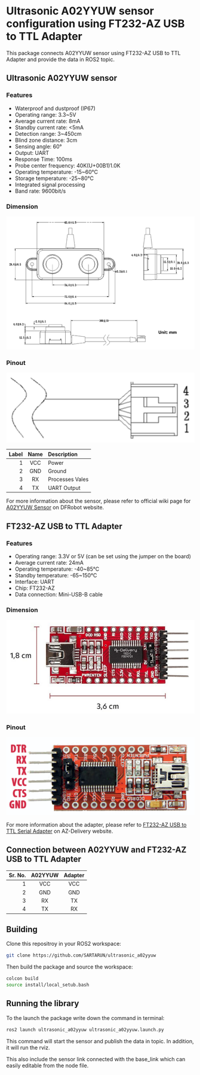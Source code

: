 # Ultrasonic A02YYUW sensor configuration using FT232-AZ USB to TTL Adapter

This package connects A02YYUW sensor using FT232-AZ USB to TTL Adapter and provide the data in ROS2 topic. 

## Ultrasonic A02YYUW sensor

### Features
- Waterproof and dustproof (IP67)
- Operating range: 3.3~5V
- Average current rate: 8mA
- Standby current rate: <5mA
- Detection range: 3~450cm
- Blind zone distance: 3cm
- Sensing angle: 60°
- Output: UART
- Response Time: 100ms
- Probe center frequency: 40K(U+00B1)1.0K
- Operating temperature: -15~60°C
- Storage temperature: -25~80°C
- Integrated signal processing
- Band rate: 9600bit/s

### Dimension
![A02YYUW Sensor Dimension](images/A02YYUW_Dimension.png)

### Pinout
![A02YYUW Sensor Pinout](images/A02YYUW_pinout.png)

|Label  |Name   |Description        |
|------:|:-----:|:------------------|
|1      |VCC    |Power              |   
|2      |GND    |Ground             |
|3      |RX     |Processes Vales    |
|4      |TX     |UART Output        |

For more information about the sensor, please refer to official wiki page for [A02YYUW Sensor](https://wiki.dfrobot.com/_A02YYUW_Waterproof_Ultrasonic_Sensor_SKU_SEN0311) on DFRobot website. 

## FT232-AZ USB to TTL Adapter

### Features
- Operating range: 3.3V or 5V (can be set using the jumper on the board)
- Average current rate: 24mA
- Operating temperature: -40~85°C
- Standby temperature: -65~150°C
- Interface: UART
- Chip: FT232-AZ
- Data connection: Mini-USB-B cable

### Dimension
![TTL Adapter Dimension](images/TTLConverter_Dimension.png)

### Pinout
![TTL Adapter Pinout](images/TTLConverter_pinout_2.png)

For more information about the adapter, please refer to [FT232-AZ USB to TTL Serial Adapter](https://www.az-delivery.de/en/products/ftdi-adapter-ft232rl?variant=36542809426) on AZ-Delivery website. 

## Connection between A02YYUW and FT232-AZ USB to TTL Adapter
|Sr. No.|A02YYUW|Adapter|    
|------:|:-----:|:-----:|
|1      |VCC    |VCC    |
|2      |GND    |GND    |
|3      |RX     |TX     |
|4      |TX     |RX     |

## Building
Clone this repositroy in your ROS2 workspace:
```bash
git clone https://github.com/SARTARUN/ultrasonic_a02yyuw
```
Then build the package and source the workspace:
```bash
colcon build
source install/local_setub.bash
```

## Running the library
To the launch the package write down the command in terminal:
```bash
ros2 launch ultrasonic_a02yyuw ultrasonic_a02yyuw.launch.py
```
This command will start the sensor and publish the data in topic. In addition, it will run the rviz. 

This also include the sensor link connected with the base_link which can easily editable from the node file. 
<!--## References

1. [Ultrasonic A02YYUW Sensor Datasheet](https://wiki.dfrobot.com/_A02YYUW_Waterproof_Ultrasonic_Sensor_SKU_SEN0311)

-->